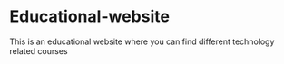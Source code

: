 # Educational-website
This is an educational website where you can find different technology related courses
